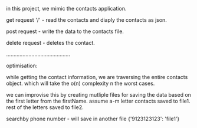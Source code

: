 in this project, we mimic the contacts application.

get request '/' - read the contacts and diaply the contacts as json.

post request - write the data to the contacts file.

delete request - deletes the contact.


...........................................

optimisation:

while getting the contact information, we are traversing the entire contacts object. which will take the o(n) complexity n the worst cases.

we can improvise this by creating mutliple files for saving the data based on the first letter from the firstName. 
assume a-m letter contacts saved to file1.
rest of the letters saved to file2.

searchby phone number - will save in another file 
{'9123123123': 'file1'}
